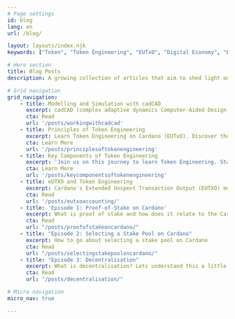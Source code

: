```yaml
---
# Page settings
id: blog
lang: en
url: /blog/

layout: layouts/index.njk
keywords: ["Token", "Token Engineering", "EUTxO", "Digital Economy", "Blockchain Technology", "Decentralised Systems", "Innovation", "cadCAD", "Modelling and Simulation"]

# Hero section
title: Blog Posts
description: A growing collection of articles that aim to shed light on Token Engineering concepts and how they apply to the EUTxO model.

# Grid navigation
grid_navigation:
    - title: Modelling and Simulation with cadCAD
      excerpt: cadCAD (complex adaptive dynamics Computer-Aided Design) is an open-source Python library designed for simulating and analysing token models. It is a powerful tool in token engineering, allowing us to test the behavior of token systems under various conditions and scenarios.
      cta: Read
      url: '/posts/workingwithcadcad'
    - title: Principles of Token Engineering
      excerpt: Learn Token Engineering on Cardano (EUTxO). Discover the future of the digital economy and be a part of the transformation.
      cta: Learn More
      url: '/posts/principlesoftokenengineering'
    - title: Key Components of Token Engineering
      excerpt: 'Join us on this journey to learn Token Engineering. Start here by understanding the core components.'
      cta: Learn More
      url: '/posts/keycomponentsoftokenengineering'
    - title: eUTXO and Token Engineering
      excerpt: Cardano's Extended Unspent Transaction Output (EUTXO) model extends Bitcoins underlying process UTXO accounting methodology. However the EUTXO is unfarmiliar to most drawing parallels with the REA (Resource-Event-Agent) accounting ontology we compare and contrast the Ethereum balance accounting model.
      cta: Read
      url: '/posts/eutxoaccounting/'
    - title: 'Episode 1: Proof-of-Stake on Cardano'
      excerpt: What is proof of stake and how does it relate to the Cardano blockchain.
      cta: Read
      url: "/posts/proofofstakeoncardano/"
    - title: "Episode 2: Selecting a Stake Pool on Cardano"
      excerpt: How to go about selecting a stake pool on Cardano
      cta: Read
      url: "/posts/selectingstakepooloncardano/"
    - title: "Episode 3: Decentralisation"
      excerpt: What is decentralisation? Lets understand this a little more!
      cta: Read
      url: "/posts/decentralisation/"

# Micro navigation
micro_nav: true

---
```

